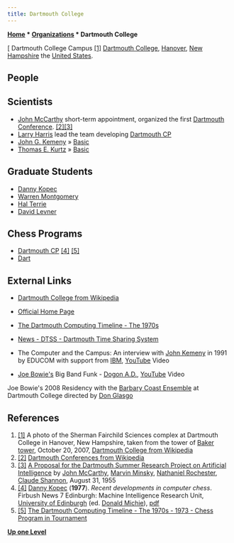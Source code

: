 ```yaml
---
title: Dartmouth College
---
```

**[Home](Home "Home") * [Organizations](Organizations "Organizations") * Dartmouth College**

\[ Dartmouth College Campus <a id="cite-note-1" href="#cite-ref-1">[1]</a>
[Dartmouth College](https://en.wikipedia.org/wiki/Dartmouth_College), [Hanover](https://en.wikipedia.org/wiki/Hanover,_New_Hampshire), [New Hampshire](https://en.wikipedia.org/wiki/New_Hampshire) the [United States](https://en.wikipedia.org/wiki/United_States).

## People

## Scientists

- [John McCarthy](John_McCarthy "John McCarthy") short-term appointment, organized the first [Dartmouth Conference](https://en.wikipedia.org/wiki/Dartmouth_Conferences). <a id="cite-note-2" href="#cite-ref-2">[2]</a><a id="cite-note-3" href="#cite-ref-3">[3]</a>
- [Larry Harris](Larry_Harris "Larry Harris") lead the team developing [Dartmouth CP](Dartmouth_CP "Dartmouth CP")
- [John G. Kemeny](Mathematician#JGKemeny "Mathematician") » [Basic](Basic "Basic")
- [Thomas E. Kurtz](Mathematician#ThomasEKurtz "Mathematician") » [Basic](Basic "Basic")

## Graduate Students

- [Danny Kopec](Danny_Kopec "Danny Kopec")
- [Warren Montgomery](Warren_Montgomery "Warren Montgomery")
- [Hal Terrie](Hal_Terrie "Hal Terrie")
- [David Levner](index.php?title=David_Levner&action=edit&redlink=1 "David Levner (page does not exist)")

## Chess Programs

- [Dartmouth CP](Dartmouth_CP "Dartmouth CP") <a id="cite-note-4" href="#cite-ref-4">[4]</a> <a id="cite-note-5" href="#cite-ref-5">[5]</a>
- [Dart](Dart "Dart")

## External Links

- [Dartmouth College from Wikipedia](https://en.wikipedia.org/wiki/Dartmouth_College)

- [Official Home Page](http://www.dartmouth.edu/)

- [The Dartmouth Computing Timeline - The 1970s](http://www.dartmouth.edu/comp/about/archive/history/timeline/1970s.html)

- [News - DTSS - Dartmouth Time Sharing System](http://dtss.dartmouth.edu/reunion07.php)

- The Computer and the Campus: An interview with [John Kemeny](Mathematician#JGKemeny "Mathematician") in 1991 by EDUCOM with support from [IBM](index.php?title=IBM&action=edit&redlink=1 "IBM (page does not exist)"), [YouTube](https://en.wikipedia.org/wiki/YouTube) Video

- [Joe Bowie's](Category:Joseph_Bowie "Category:Joseph Bowie") Big Band Funk - [Dogon A.D.](https://en.wikipedia.org/wiki/Dogon_A.D.), [YouTube](https://en.wikipedia.org/wiki/YouTube) Video

Joe Bowie's 2008 Residency with the [Barbary Coast Ensemble](http://www.thedartmouth.com/article/2015/10/barbary-coast-explores-latin-jazz-in-weekends-show/) at Dartmouth College directed by [Don Glasgo](http://music.dartmouth.edu/people/donald-glasgo)

## References

1. <a id="cite-ref-1" href="#cite-note-1">[1]</a> A photo of the Sherman Fairchild Sciences complex at Dartmouth College in Hanover, New Hampshire, taken from the tower of [Baker tower](https://en.wikipedia.org/wiki/Baker-Berry_Library), October 20, 2007, [Dartmouth College from Wikipedia](https://en.wikipedia.org/wiki/Dartmouth_College)
1. <a id="cite-ref-2" href="#cite-note-2">[2]</a> [Dartmouth Conferences from Wikipedia](https://en.wikipedia.org/wiki/Dartmouth_Conference)
1. <a id="cite-ref-3" href="#cite-note-3">[3]</a> [A Proposal for the Dartmouth Summer Research Project on Artificial Intelligence](http://www-formal.stanford.edu/jmc/history/dartmouth/dartmouth.html) by [John McCarthy](John_McCarthy "John McCarthy"), [Marvin Minsky](Marvin_Minsky "Marvin Minsky"), [Nathaniel Rochester](https://en.wikipedia.org/wiki/Nathaniel_Rochester_%28computer_scientist%29), [Claude Shannon](Claude_Shannon "Claude Shannon"), August 31, 1955
1. <a id="cite-ref-4" href="#cite-note-4">[4]</a> [Danny Kopec](Danny_Kopec "Danny Kopec") (**1977**). *Recent developments in computer chess*. Firbush News 7 Edinburgh: Machine Intelligence Research Unit, [University of Edinburgh](University_of_Edinburgh "University of Edinburgh") (ed. [Donald Michie](Donald_Michie "Donald Michie")), [pdf](http://www.sci.brooklyn.cuny.edu/~kopec/Publications/Publications/O_45_C.pdf)
1. <a id="cite-ref-5" href="#cite-note-5">[5]</a> [The Dartmouth Computing Timeline - The 1970s - 1973 - Chess Program in Tournament](http://www.dartmouth.edu/comp/about/archive/history/timeline/1970s.html#1973)

**[Up one Level](Organizations "Organizations")**

